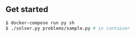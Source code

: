 ## Get started

```sh
$ docker-compose run py sh
$ ./solver.py problems/sample.py # in container
```
